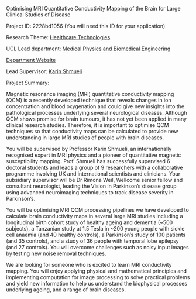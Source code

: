 Optimising MRI Quantitative Conductivity Mapping of the Brain for Large Clinical Studies of Disease

Project ID: 2228bd1056
(You will need this ID for your application)

Research Theme: [Healthcare Technologies](../themes/healthcare-technologies.md)

UCL Lead department: [Medical Physics and Biomedical Engineering](../departments/medical-physics-and-biomedical-engineering.md)

[Department Website](https://www.ucl.ac.uk/medical-physics-biomedical-engineering)

Lead Supervisor: [Karin Shmueli](https://iris.ucl.ac.uk/iris/browse/profile?upi=KSHMU54)

Project Summary:

Magnetic resonance imaging (MRI) quantitative conductivity mapping (QCM) is a recently developed technique that reveals changes in ion concentration and blood oxygenation and could give new insights into the pathological processes underlying several neurological diseases. Although QCM shows promise for brain tumours, it has not yet been applied in many clinical research studies. Therefore, it is important to optimise QCM techniques so that conductivity maps can be calculated to provide new understanding in large MRI studies of people with brain diseases. 
 
 You will be supervised by Professor Karin Shmueli, an internationally recognised expert in MRI physics and a pioneer of quantitative magnetic susceptibility mapping. Prof. Shmueli has successfully supervised 6 doctoral students and leads a group of 9 researchers with a collaborative programme involving UK and international scientists and clinicians.
 Your subsidiary supervisor will be Dr Rimona Weil, Wellcome senior fellow and consultant neurologist, leading the Vision in Parkinson’s disease group using advanced neuroimaging techniques to track disease severity in Parkinson’s.
 
 You will be optimising MRI QCM processing pipelines we have developed to calculate brain conductivity maps in several large MRI studies including a longitudinal birth cohort study of healthy ageing and dementia (~500 subjects), a Tanzanian study at 1.5 Tesla in ~200 young people with sickle cell anaemia (and 40 healthy controls), a Parkinson’s study of 100 patients (and 35 controls), and a study of 36 people with temporal lobe epilepsy (and 27 controls). You will overcome challenges such as noisy input images by testing new noise removal techniques.
 
 We are looking for someone who is excited to learn MRI conductivity mapping. You will enjoy applying physical and mathematical principles and implementing computation for image processing to solve practical problems and yield new information to help us understand the biophysical processes underlying ageing, and a range of brain diseases.